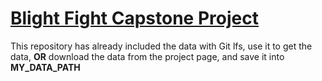 # [Blight Fight Capstone Project](https://github.com/uwescience/datasci_course_materials/blob/master/capstone/blight/blightfight.md)

This repository has already included the data with Git lfs, use it to get the data, **OR** download the data from the project page, and save it into **MY_DATA_PATH**
